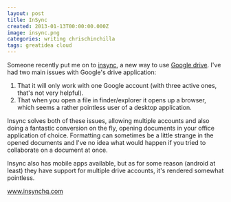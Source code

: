 ```yaml
---
layout: post
title: InSync
created: 2013-01-13T00:00:00.000Z
image: insync.png
categories: writing chrischinchilla
tags: greatidea cloud
---
```


Someone recently put me on to <a href="https://www.insynchq.com/" target="_blank">insync</a>, a new way to use <a href="https://drive.google.com" target="_blank">Google drive</a>. I've had two main issues with Google's drive application:<ol><li>That it will only work with one Google account (with three active ones, that's not very helpful).</li><li>That when you open a file in finder/explorer it opens up a browser, which seems a rather pointless user of a desktop application.</li></ol>

Insync solves both of these issues, allowing multiple accounts and also doing a fantastic conversion on the fly, opening documents in your office application of choice. Formatting can sometimes be a little strange in the opened documents and I've no idea what would happen if you tried to collaborate on a document at once.

Insync also has mobile apps available, but as for some reason (android at least) they have support for multiple drive accounts, it's rendered somewhat pointless.

<a href="https://www.insynchq.com/" target="_blank">www.insynchq.com</a>
